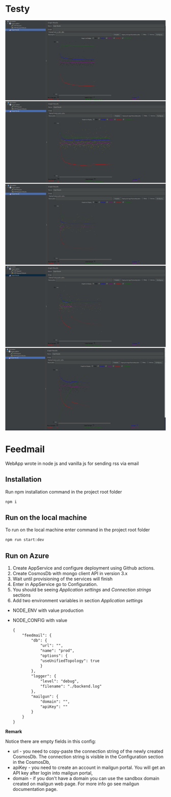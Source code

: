 # Testy
![Alt Text](https://github.com/hlibZubov/feedmail-masterHZ02/blob/main/get%20_v1_user.png)
![Alt Text](https://github.com/hlibZubov/feedmail-masterHZ02/blob/main/get_%20v1_mail.png)
![Alt Text](https://github.com/hlibZubov/feedmail-masterHZ02/blob/main/post_v1_mail.png)
![Alt Text](https://github.com/hlibZubov/feedmail-masterHZ02/blob/main/post_v1_user.png)
![Alt Text](https://github.com/hlibZubov/feedmail-masterHZ02/blob/main/test_strony.png)

# Feedmail

WebApp wrote in node js and vanilla js for sending rss via email

## Installation

Run npm installation command in the project root folder

```bash
npm i
```

## Run on the local machine

To run on the local machine enter command in the project root folder

```bash
npm run start:dev
```

## Run on Azure
1. Create AppService and configure deployment using Github actions.
2. Create CosmosDb with mongo client API in version 3.x
3. Wait until provisioning of the services will finish
4. Enter in AppService go to Configuration.
5. You should be seeing *Application settings* and *Connection strings* sections
6. Add two environment variables in section *Application settings*
- NODE_ENV with value production
- NODE_CONFIG with value

      {
          "feedmail": {
              "db": {
                  "url": "", 
                  "name": "prod", 
                  "options": {
                  "useUnifiedTopology": true 
                  }
              },
              "logger": {
                  "level": "debug",
                  "filename": "./backend.log"
              },
              "mailgun": {
                  "domain": "",
                  "apiKey": ""
              }  
          }
      }

**Remark**

Notice there are empty fields in this config:
- url - you need to copy-paste the connection string of the newly created CosmosDb. The connection string is visible in the Configuration section in the CosmosDb,
- apiKey - you need to create an account in mailgun portal. You will get an API key after login into mailgun portal,
- domain - if you don't have a domain you can use the sandbox domain created on mailgun web page. For more info go see mailgun documentation page.
